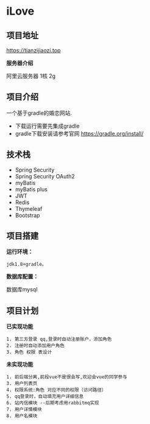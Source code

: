 # iLove

## 项目地址

  https://tianzijiaozi.top
  
  **服务器介绍**
  
   阿里云服务器 1核 2g

## 项目介绍

一个基于gradle的婚恋网站. 
  - 下载运行需要先集成gradle
  - gradle下载安装请参考官网 https://gradle.org/install/

## 技术栈
  - Spring Security
  - Spring Security OAuth2
  - myBatis
  - myBatis plus
  - JWT
  - Redis
  - Thymeleaf
  - Bootstrap
  
## 项目搭建

  **运行环境：**

    jdk1.8+gradle。
  
  **数据库配置：**
 
  数据库mysql
  
## 项目计划

  **已实现功能**

    1. 第三方登录 qq,登录时自动注册账户，添加角色
    2. 注册时自动添加用户角色
    3. 角色 权限 表设计

  **未实现功能**

    1. 前后端分离,前段vue不是很会写,欢迎会vue的同学参与
    3. 用户列表页
    4. 权限系统:角色 对应不同的权限（访问路径）
    5. qq登录时，自动填充用户详细信息
    6. 站内信模块 --后期考虑用rabbitmq实现
    7. 用户详情模块
    8. 用户名模块
